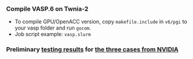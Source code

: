 ### Compile VASP.6 on Twnia-2

* To compile GPU/OpenACC version, copy ```makefile.include``` in ```v6/pgi``` to your vasp folder and run ```gocom```.
* Job script example: ```vasp.slurm```

### Preliminary [testing results](https://docs.google.com/spreadsheets/d/1NJ5DjBFuAiLij8Sc5XTnC0TvKyMY-4YPJ8q7jN8ARbk/edit#gid=525954215) for [the three cases from NVIDIA](https://github.com/smaintz-nv/gpu-vasp-files)
